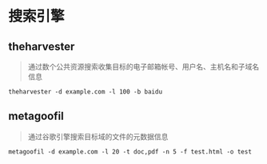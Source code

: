 # 搜索引擎

## theharvester

> 通过数个公共资源搜索收集目标的电子邮箱帐号、用户名、主机名和子域名信息

```shell
theharvester -d example.com -l 100 -b baidu
```

## metagoofil

> 通过谷歌引擎搜索目标域的文件的元数据信息

```shell
metagoofil -d example.com -l 20 -t doc,pdf -n 5 -f test.html -o test
```